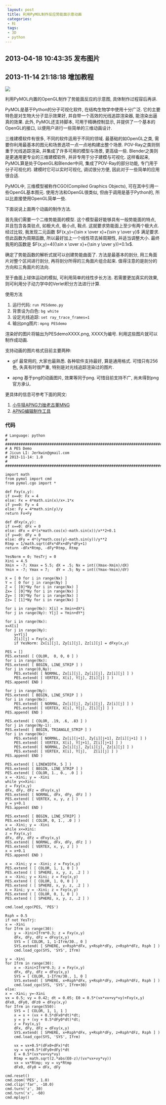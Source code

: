 ```yaml
---
 layout: post
 title: 利用PyMOL制作反应势能面示意动画
 categories: 
 - 科
 tags:
 - 3D
 - python
---
```


## 2013-04-18 10:43:35 发布图片

## 2013-11-14 21:18:18 增加教程

![](/pic/2013-04-18_PES_ray.gif)

利用PyMOL内置的OpenGL制作了势能面反应的示意图, 具体制作过程容后再讲.

PyMOL是基于Python的分子可视化软件, 在结构生物学中使用十分广泛. 它的主要特色是对生物大分子显示效果好, 并自带一个高效的光线追踪渲染器, 能渲染出逼真的效果. 此外, PyMOL还支持脚本, 可用于精确控制显示, 并提供了一个基本的OpenGL的接口, 以便用户进行一些简单的三维动画设计.

三维建模软件有很多, 不同的软件适用于不同的领域. 最基础的如OpenGL之类, 需要你利用最基本的图元和场景选项一点一点地构建出整个场景. POV-Ray之类则侧重于光线追踪渲染, 并集成了许多可用的模型与场景, 更高级一些. Blender之类则是更通用更专业的三维建模软件, 并非专用于分子建模与可视化. 这样看起来, PyMOL算是处于OpenGL和Blender中间, 集成了POV-Ray的部分功能, 专门用于分子可视化的. 建模时它可以实时可视化, 调试很分方便, 因此对于一些简单的应用很合适.

PyMOL中, 三维模型被称作CGO(Compiled Graphics Objects), 可在其中引用一些OpenGL基本图元. 使用方法和OpenGL很类似, 但由于调用是基于Python的, 所以比直接使用OpenGL简单一些.

下面说说上面两个动画的制作方法.

首先我们需要一个二维势能面的模型. 这个模型最好能够具有一般势能面的特点, 并且包含各类驻点, 如极大点, 极小点, 鞍点. 这就要求势能面上至少有两个极大点. 经过比较, 我发现二元函数 $F(x,y)={\sin x \over x}+{\sin y \over y}$ 满足要求. 但此函数为周期函数, 所以最好加上一个线性项去掉周期性, 并适当调整大小. 最终我用的函数是 $F(x,y)=4({\sin x \over x}+{\sin y \over y})+0.1x$.

确定了势能函数的解析式就可以创建势能曲面了. 方法是最基本的剖分, 用三角面片对整个区间进行剖分, 再将剖分所得的三角面片组合起来. 值得注意的是剖分的方向和三角面片的法向.

至于曲面上球体运动的模拟, 可利用简单的线性步长方法. 若需要更加真实的效果, 则可利用分子动力学中的Verlet积分方法进行计算.


使用方法

1. 运行代码: `run PESdemo.py`
2. 背景设为白色: `bg white`
3. 设定光线追踪: `set ray_trace_frames=1`
4. 输出png图片: `mpng PESdemo`

渲染好的图片将输出为PESdemoXXXX.png, XXXX为编号. 利用这些图片就可以制作成动画.

支持动画的图片格式目前主要两种:

* gif 最常用的, 大家也最熟悉. 各种软件支持最好, 算是通用格式. 可惜只有256色, 失真有时很严重, 特别是对光线追踪渲染过的图片.

* apng 基于png的动画图片, 效果等同于png. 可惜目前支持不广, 尚未得到png官方承认.

更具体的信息可参考下面的网文:

1. [小牛犊APNG力挫老古董MNG](http://blog.csdn.net/dj0379/article/details/7462578)
2. [APNG编辑制作工具](http://hi.baidu.com/mudyoxorikbcdmd/item/1cd7a68f1d23642a110ef309)

### 代码

<pre class="line-numbers" data-start="0"><code class="language-python"># Language: python
# ##############################################################################
# A PES Demo
# Jicun LI: Jerkwin@gmail.com
# 2013-11-14: 1.0
# ##############################################################################

import math
from pymol import cmd
from pymol.cgo import *

def Fxy(x,y):
if x==0: Fx = 4
else: Fx = 4*math.sin(x)/x+.1*x
if y==0: Fy = 4
else: Fy = 4*math.sin(y)/y
return Fx+Fy

def dFxy(x,y):
if x==0: dFx = 0
else: dFx = 4*(x*math.cos(x)-math.sin(x))/x**2+0.1
if y==0: dFy = 0
else: dFy = 4*(y*math.cos(y)-math.sin(y))/y**2
Rtmp = 1/math.sqrt(dFx*dFx+dFy*dFy+1)
return -dFx*Rtmp, -dFy*Rtmp, Rtmp

YesNorm = 0; YesTrj = 0
Xini = 4.5
Xmin = -7; Xmax = 5.5; dX = .5; Nx = int((Xmax-Xmin)/dX)
Ymin = -7; Ymax = 7;   dY = .5; Ny = int((Ymax-Ymin)/dY)

X = [ 0 for i in range(Nx) ]
Y = [ 0 for j in range(Ny) ]
Z = [ [0]*Ny for i in range(Nx) ]
Zx= [ [0]*Ny for i in range(Nx) ]
Zy= [ [0]*Ny for i in range(Nx) ]
Zz= [ [1]*Ny for i in range(Nx) ]

for i in range(Nx): X[i] = Xmin+dX*i
for j in range(Ny): Y[j] = Ymin+dY*j

for i in range(Nx):
x=X[i]
for j in range(Ny):
	y=Y[j]
	Z[i][j] = Fxy(x,y)
	if YesNorm: Zx[i][j], Zy[i][j], Zz[i][j] = dFxy(x,y)

PES = []
PES.extend( [ COLOR,  0, 0, 0 ] )
for i in range(Nx):
PES.extend( [ BEGIN, LINE_STRIP ] )
for j in range(0,Ny):
	PES.extend( [ NORMAL, Zx[i][j], Zy[i][j], Zz[i][j] ] )
	PES.extend( [ VERTEX, X[i], Y[j], Z[i][j] ] )
PES.append( END )

for j in range(Ny):
PES.extend( [ BEGIN, LINE_STRIP ] )
for i in range(Nx):
	PES.extend( [ NORMAL, Zx[i][j], Zy[i][j], Zz[i][j] ] )
	PES.extend( [ VERTEX, X[i], Y[j], Z[i][j] ] )
PES.append( END )

PES.extend( [ COLOR, .19, .6, .83 ] )
for j in range(Ny-1):
PES.extend( [ BEGIN, TRIANGLE_STRIP ] )
for i in range(Nx):
	PES.extend( [ NORMAL, Zx[i][j+1], Zy[i][j+1], Zz[i][j+1] ] )
	PES.extend( [ VERTEX, X[i], Y[j+1], Z[i][j+1] ] )
	PES.extend( [ NORMAL, Zx[i][j], Zy[i][j], Zz[i][j] ] )
	PES.extend( [ VERTEX, X[i], Y[j],   Z[i][j] ] )
PES.append( END )

PES.extend( [ LINEWIDTH, 5 ] )
PES.extend( [ BEGIN, LINE_STRIP ] )
PES.extend( [ COLOR, 1., 0., .0 ] )
x = -Xini; y = -Xini
while y<=Xini:
z = Fxy(x,y)
dFx, dFy, dFz = dFxy(x,y)
PES.extend( [ NORMAL, dFx, dFy, dFz ] )
PES.extend( [ VERTEX, x, y, z ] )
y = y+0.1
PES.append( END )

PES.extend( [ BEGIN, LINE_STRIP] )
PES.extend( [ COLOR, 0, 1., .0 ] )
x = -Xini; y = -Xini
while x<=Xini:
z = Fxy(x,y)
dFx, dFy, dFz = dFxy(x,y)
PES.extend( [ NORMAL, dFx, dFy, dFz ] )
PES.extend( [ VERTEX, x, y, z ] )
x = x+0.1
PES.append( END )

x = -Xini; y = -Xini; z = Fxy(x,y)
PES.extend ( [ COLOR, 1, 1, 0 ] )
PES.extend ( [ SPHERE, x, y, z, .2 ] )
x = -Xini; y = Xini; z = Fxy(x,y)
PES.extend ( [ COLOR, 1, 0, 0 ] )
PES.extend ( [ SPHERE, x, y, z, .2 ] )
x = Xini; y = -Xini; z = Fxy(x,y)
PES.extend ( [ COLOR, 0, 1, 0 ] )
PES.extend ( [ SPHERE, x, y, z, .2 ] )

cmd.load_cgo(PES, 'PES')

Rsph = 0.5
if not YesTrj:
x = -Xini
for Ifrm in range(30):
	y = -Xini+Ifrm*0.3; z = Fxy(x,y)
	dFx, dFy, dFz = dFxy(x,y)
	SYS = [ COLOR, 1, 1-Ifrm/30., 0 ]
	SYS.extend( [ SPHERE, x+Rsph*dFx, y+Rsph*dFy, z+Rsph*dFz, Rsph ] )
	cmd.load_cgo(SYS, 'SYS', Ifrm)

y = -Xini
for Ifrm in range(30):
	x = -Xini+Ifrm*0.3; z = Fxy(x,y)
	dFx, dFy, dFz = dFxy(x,y)
	SYS = [ COLOR, 1-Ifrm/30., 1, 0 ]
	SYS.extend( [ SPHERE, x+Rsph*dFx, y+Rsph*dFy, z+Rsph*dFz, Rsph ] )
	cmd.load_cgo(SYS, 'SYS', Ifrm+30)
else:
x = -Xini; y=-Xini
vx = 0.5; vy = 0.42; dt = 0.05; E0 = 0.5*(vx*vx+vy*vy)+Fxy(x,y)
dFx0, dFy0, dFz0 = dFxy(x,y)
for Ifrm in range(550):
	SYS = [ COLOR, 1, 1, 1 ]
	x = x + (vx + 0.5*dFx0*dt)*dt;
	y = y + (vy + 0.5*dFy0*dt)*dt;
	z = Fxy(x,y)
	dFx, dFy, dFz = dFxy(x,y)
	SYS.extend( [ SPHERE, x+Rsph*dFx, y+Rsph*dFy, z+Rsph*dFz, Rsph ] )
	cmd.load_cgo(SYS, 'SYS', Ifrm)

	vx = vx+0.5*(dFx0+dFx)*dt
	vy = vy+0.5*(dFy0+dFy)*dt
	E = 0.5*(vx*vx+vy*vy)
	Rtmp = math.sqrt(2.*abs(E0-z)/(vx*vx+vy*vy))
	vx = vx*Rtmp; vy = vy*Rtmp
	dFx0, dFy0 = dFx, dFy

cmd.reset()
cmd.zoom('PES', 1.0)
cmd.clip('far', -10.0)
cmd.turn('z', 30)
cmd.turn('x', -60)
cmd.mplay()
</code></pre>
